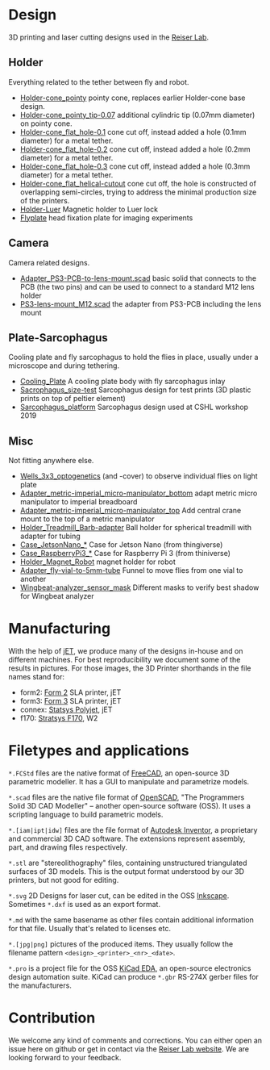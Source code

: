 # Design

3D printing and laser cutting designs used in the [Reiser Lab](https://www.janelia.org/lab/reiser-lab).


## Holder

Everything related to the tether between fly and robot.

- [Holder-cone_pointy](Holder/Holder-cone_pointy.scad) pointy cone, replaces earlier Holder-cone base design.
- [Holder-cone_pointy_tip-0.07](Holder/Holder-cone_pointy_tip-0.07.scad) additional cylindric tip (0.07mm diameter) on pointy cone.
- [Holder-cone_flat_hole-0.1](Holder/Holder-cone_flat_hole-0.1.scad) cone cut off, instead added a hole (0.1mm diameter) for a metal tether.
- [Holder-cone_flat_hole-0.2](Holder/Holder-cone_flat_hole-0.2.scad) cone cut off, instead added a hole (0.2mm diameter) for a metal tether.
- [Holder-cone_flat_hole-0.3](Holder/Holder-cone_flat_hole-0.3.scad) cone cut off, instead added a hole (0.3mm diameter) for a metal tether.
- [Holder-cone_flat_helical-cutout](Holder-cone_flat_helical-cutout.scad) cone cut off, the hole is constructed of overlapping semi-circles, trying to address the minimal production size of the printers.
- [Holder-Luer](Holder/Holder-Luer.FCStd) Magnetic holder to Luer lock
- [Flyplate](Holder/Flyplate5.md) head fixation plate for imaging experiments


## Camera

Camera related designs.

- [Adapter_PS3-PCB-to-lens-mount.scad](Camera/Adapter_PS3-PCB-to-lens-mount.scad) basic solid that connects to the PCB (the two pins) and can be used to connect to a standard M12 lens holder
- [PS3-lens-mount_M12.scad](Camera/PS3-lens-mount_M12.scad) the adapter from PS3-PCB including the lens mount


## Plate-Sarcophagus

Cooling plate and fly sarcophagus to hold the flies in place, usually under a microscope and during tethering.

- [Cooling_Plate](Plate-Sarcophagus/Cooling_plate.md) A cooling plate body with fly sarcophagus inlay
- [Sacrophagus_size-test](Plate-Sarcophagus/Sacrophagus_size-test.scad) Sarcophagus design for test prints (3D plastic prints on top of peltier element)
- [Sarcophagus_platform](Plate-Sarcophagus/Sarcophagus_platform.scad) Sarcophagus design used at CSHL workshop 2019


## Misc

Not fitting anywhere else.

- [Wells_3x3_optogenetics](Misc/RedPlate-Departments.svg) (and -cover) to observe individual flies on light plate
- [Adapter_metric-imperial_micro-manipulator_bottom](Misc/Adapter_metric-imperial_micro-manipulator_bottom.svg) adapt metric micro manipulator to imperial breadboard
- [Adapter_metric-imperial_micro-manipulator_top](Misc/Adapter_metric-imperial_micro-manipulator_top.svg) Add central crane mount to the top of a metric manipulator
- [Holder_Treadmill_Barb-adapter](Misc/Holder_Treadmill_Barb-adapter.stl) Ball holder for spherical treadmill with adapter for tubing
- [Case_JetsonNano_*](Misc/Case_JetsonNano_Bottom.FCStd) Case for Jetson Nano (from thingiverse)
- [Case_RaspberryPi3_*](Misc/Case_RaspberryPi3_Top.FCStd) Case for Raspberry Pi 3 (from thiniverse)
- [Holder_Magnet_Robot](Misc/Holder_Magnet_Robot.FCStd) magnet holder for robot
- [Adapter_fly-vial-to-5mm-tube](Misc/Adapter_fly-vial-to-5mm-tube.FCStd) Funnel to move flies from one vial to another
- [Wingbeat-analyzer_sensor_mask](Misc/Wingbeat-analyzer_sensor_mask.svg) Different masks to verify best shadow for Wingbeat analyzer


# Manufacturing

With the help of [jET](https://www.janelia.org/support-team/janelia-experimental-technology), we produce many of the designs in-house and on different machines. For best reproducibility we document some of the results in pictures. For those images, the 3D Printer shorthands in the file names stand for:

- form2: [Form 2](https://formlabs.com/3d-printers/form-2/) SLA printer, jET
- form3: [Form 3](https://formlabs.com/3d-printers/form-3/) SLA printer, jET
- connex: [Statsys Polyjet](https://www.stratasys.com/3d-printers/objet-260-500-connex1), jET
- f170: [Stratsys F170](https://www.stratasys.com/3d-printers/f123), W2


# Filetypes and applications

`*.FCStd` files are the native format of [FreeCAD](https://www.freecadweb.org/), an open-source 3D parametric modeller. It has a GUI to manipulate and parametrize models.

`*.scad` files are the native file format of [OpenSCAD](https://www.openscad.org/), "The Programmers Solid 3D CAD Modeller" – another open-source software (OSS). It uses a scripting language to build parametric models.

`*.[iam|ipt|idw]` files are the file format of [Autodesk Inventor](http://autodesk.com/inventor), a proprietary and commercial 3D CAD software. The extensions represent assembly, part, and drawing files respectively. 

`*.stl` are "stereolithography" files, containing unstructured triangulated surfaces of 3D models. This is the output format understood by our 3D printers, but not good for editing.

`*.svg` 2D Designs for laser cut, can be edited in the OSS [Inkscape](https://inkscape.org/). Sometimes `*.dxf` is used as an export format.

`*.md` with the same basename as other files contain additional information for that file. Usually that's related to licenses etc.

`*.[jpg|png]` pictures of the produced items. They usually follow the filename pattern `<design>_<printer>_<nr>_<date>`.

`*.pro` is a project file for the OSS [KiCad EDA](https://www.kicad-pcb.org/), an open-source electronics design automation suite. KiCad can produce `*.gbr` RS-274X gerber files for the manufacturers.


# Contribution

We welcome any kind of comments and corrections. You can either open an issue here on github or get in contact via the [Reiser Lab website](https://www.janelia.org/lab/reiser-lab). We are looking forward to your feedback.